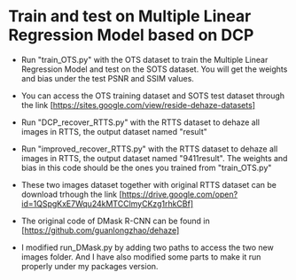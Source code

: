 # Train and test on Multiple Linear Regression Model based on DCP
- Run "train_OTS.py" with the OTS dataset to train the Multiple Linear Regression Model and test on the SOTS dataset. You will get the weights and bias under the test PSNR and SSIM values.
- You can access the OTS training dataset and SOTS test dataset through the link [https://sites.google.com/view/reside-dehaze-datasets]
- Run "DCP_recover_RTTS.py" with the RTTS dataset to dehaze all images in RTTS, the output dataset named "result"
- Run "improved_recover_RTTS.py" with the RTTS dataset to dehaze all images in RTTS, the output dataset named "9411result". The weights and bias in this code should be the ones you trained from "train_OTS.py"
- These two images dataset together with original RTTS dataset can be download trhough the link [https://drive.google.com/open?id=1QSpgKxE7Wqu24kMTCClmyCKzg1rhkCBf]

- The original code of DMask R-CNN can be found in [https://github.com/guanlongzhao/dehaze]
- I modified run_DMask.py by adding two paths to access the two new images folder. And I have also modified some parts to make it run properly under my packages version.
